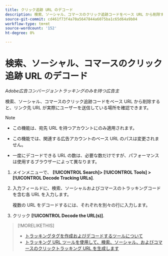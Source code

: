 ```yaml
---
title: クリック追跡 URL のデコード
description: 検索、ソーシャル、コマースのクリック追跡コードをベース URL から削除する方法を説明します。
source-git-commit: cd461f73f4a70a5647844a6075ba1c65d64a9b04
workflow-type: tm+mt
source-wordcount: '152'
ht-degree: 0%

---
```


# 検索、ソーシャル、コマースのクリック追跡 URL のデコード

*Adobe広告コンバージョントラッキングのみを持つ広告主*

検索、ソーシャル、コマースのクリック追跡コードをベース URL から削除すると、リンク先 URL が実際にユーザーを送信している場所を確認できます。

>[!NOTE]
>
>* この機能は、宛先 URL を持つアカウントにのみ適用されます。
>
>* この機能では、関連する広告アカウントのベース URL のパスは変更されません。
>
>* 一度にデコードできる URL の数は、必要な数だけですが、パフォーマンスは使用するブラウザーによって異なります。


1. メインメニューで、 **[!UICONTROL Search]> [!UICONTROL Tools] >[!UICONTROL Decode Tracking URLs]**.

1. 入力フィールドに、検索、ソーシャルおよびコマースのトラッキングコードを含む各 URL を入力します。

   複数の URL をデコードするには、それぞれを別々の行に入力します。

1. クリック **[!UICONTROL Decode the URL(s)]**.

>[!MORELIKETHIS]
>
>* [トラッキングタグを作成およびデコードするツールについて](tracking-tools-about.md)
>* [トラッキング URL ツールを使用して、検索、ソーシャル、およびコマースのクリックトラッキング URL を生成します](click-tracking-url-generate.md)

